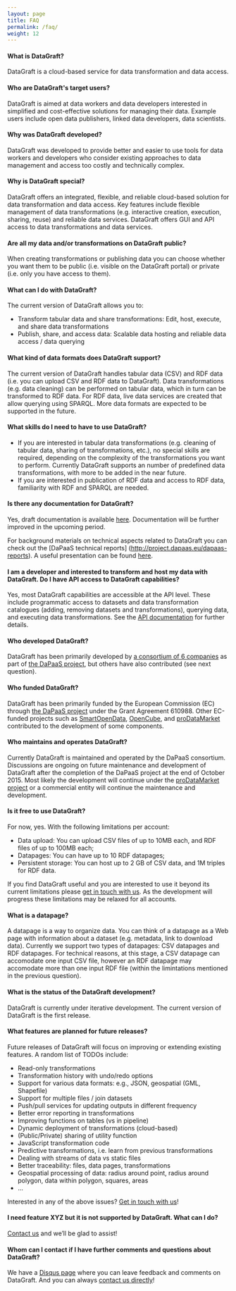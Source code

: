 ```yaml
---
layout: page
title: FAQ
permalink: /faq/
weight: 12
---
```


#### What is DataGraft?

DataGraft is a cloud-based service for data transformation and data access.

#### Who are DataGraft's target users?

DataGraft is aimed at data workers and data developers interested in simplified and cost-effective solutions for managing their data. Example users include open data publishers, linked data developers, data scientists.

#### Why was DataGraft developed?

DataGraft was developed to provide better and easier to use tools for data workers and developers who consider existing approaches to data management and access too costly and technically complex.

#### Why is DataGraft special?

DataGraft offers an integrated, flexible, and reliable cloud-based solution for data transformation and data access. Key features include flexible management of data transformations (e.g. interactive creation, execution, sharing, reuse) and reliable data services. DataGraft offers GUI and API access to data transformations and data services. 

#### Are all my data and/or transformations on DataGraft public?

When creating transformations or publishing data you can choose whether you want them to be public (i.e. visible on the DataGraft portal) or private (i.e. only you have access to them).

#### What can I do with DataGraft?

The current version of DataGraft allows you to:

 * Transform tabular data and share transformations: Edit, host, execute, and share data transformations
 * Publish, share, and access data: Scalable data hosting and reliable data access / data querying


#### What kind of data formats does DataGraft support?

The current version of DataGraft handles tabular data (CSV) and RDF data (i.e. you can upload CSV and RDF data to DataGraft). Data transformations (e.g. data cleaning) can be performed on tabular data, which in turn can be transformed to RDF data. For RDF data, live data services are created that allow querying using SPARQL. More data formats are expected to be supported in the future.

#### What skills do I need to have to use DataGraft?

 * If you are interested in tabular data transformations (e.g. cleaning of tabular data, sharing of transformations, etc.), no special skills are required, depending on the complexity of the transformations you want to perform. Currently DataGraft supports an number of predefined data transformations, with more to be added in the near future.
 * If you are interested in publication of RDF data and access to RDF data, familiarity with RDF and SPARQL are needed.

#### Is there any documentation for DataGraft?

Yes, draft documentation is available [here](/documentation/). Documentation will be further improved in the upcoming period.

For background materials on technical aspects related to DataGraft you can check out the [DaPaaS technical reports] (http://project.dapaas.eu/dapaas-reports). A useful presentation can be found [here](http://www.slideshare.net/ruleml2012/industryruleml2015-datagraft).

#### I am a developer and interested to transform and host my data with DataGraft. Do I have API access to DataGraft capabilities?

Yes, most DataGraft capabilities are accessible at the API level. These include programmatic access to datasets and data transformation catalogues (adding, removing datasets and transformations), querying data, and executing data transformations. See the [API documentation](/documentation/) for further details.

#### Who developed DataGraft?

DataGraft has been primarily developed by [a consortium of 6 companies](http://project.dapaas.eu/dapaas-partners) as part of [the DaPaaS project](http://project.dapaas.eu/), but others have also contributed (see next question).

#### Who funded DataGraft?

DataGraft has been primarily funded by the European Commission (EC) through [the DaPaaS project](http://project.dapaas.eu/) under the Grant Agreement 610988. Other EC-funded projects such as [SmartOpenData](http://www.smartopendata.eu/),  [OpenCube](http://opencube-project.eu/), and [proDataMarket](http://prodatamarket.eu/) contributed to the development of some components.

#### Who maintains and operates DataGraft?

Currently DataGraft is maintained and operated by the DaPaaS consortium. Discussions are ongoing on future maintenance and development of DataGraft after the completion of the DaPaaS project at the end of October 2015. Most likely the development will continue under the [proDataMarket project](http://prodatamarket.eu/) or a commercial entity will continue the maintenance and development.

#### Is it free to use DataGraft?

For now, yes. With the following limitations per account:

* Data upload: You can upload CSV files of up to 10MB each, and RDF files of up to 100MB each;
* Datapages: You can have up to 10 RDF datapages;
* Persistent storage: You can host up to 2 GB of CSV data, and 1M triples for RDF data.

If you find DataGraft useful and you are interested to use it beyond its current limitations please [get in touch with us](https://datagraft.net/contact/). As the development will progress these limitations may be relaxed for all accounts.

#### What is a datapage?

A datapage is a way to organize data. You can think of a datapage as a Web page with information about a dataset (e.g. metadata, link to download data). Currently we support two types of datapages: CSV datapages and RDF datapages. For technical reasons, at this stage, a CSV datapage can accomodate one input CSV file, however an RDF datapage may accomodate more than one input RDF file (within the limintations mentioned in the previous question).

#### What is the status of the DataGraft development?

DataGraft is currently under iterative development. The current version of DataGraft is the first release.

#### What features are planned for future releases?

Future releases of DataGraft will focus on improving or extending existing features. A random list of TODOs include:

* Read-only transformations
* Transformation history with undo/redo options
* Support for various data formats: e.g., JSON, geospatial (GML, Shapefile)
* Support for multiple files / join datasets
* Push/pull services for updating outputs in different frequency
* Better error reporting in transformations
* Improving functions on tables (vs in pipeline)
* Dynamic deployment of transformations (cloud-based)
* (Public/Private) sharing of utility function
* JavaScript transformation code
* Predictive transformations, i.e. learn from previous transformations
* Dealing with streams of data vs static files
* Better traceability: files, data pages, transformations
* Geospatial processing of data: radius around point, radius around polygon, data within polygon, squares, areas
* ...

Interested in any of the above issues? [Get in touch with us](https://datagraft.net/contact/)!

#### I need feature XYZ but it is not supported by DataGraft. What can I do?
[Contact us](https://datagraft.net/contact/) and we’ll be glad to assist!

#### Whom can I contact if I have further comments and questions about DataGraft?
We have a [Disqus page](https://datagraft.net/feedback/) where you can leave feedback and comments on DataGraft. And you can always [contact us directly](http://project.dapaas.eu/dapaas-contact-us)!

